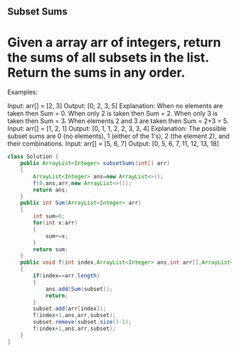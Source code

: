 ## Subset Sums



# Given a array arr of integers, return the sums of all subsets in the list.  Return the sums in any order.

Examples:

Input: arr[] = [2, 3]
Output: [0, 2, 3, 5]
Explanation: When no elements are taken then Sum = 0. When only 2 is taken then Sum = 2. When only 3 is taken then Sum = 3. When elements 2 and 3 are taken then Sum = 2+3 = 5.
Input: arr[] = [1, 2, 1]
Output: [0, 1, 1, 2, 2, 3, 3, 4]
Explanation: The possible subset sums are 0 (no elements), 1 (either of the 1's), 2 (the element 2), and their combinations.
Input: arr[] = [5, 6, 7]
Output: [0, 5, 6, 7, 11, 12, 13, 18]


``` java
class Solution {
    public ArrayList<Integer> subsetSums(int[] arr)
    {
        ArrayList<Integer> ans=new ArrayList<>();
        f(0,ans,arr,new ArrayList<>());
        return ans;
    }
    public int Sum(ArrayList<Integer> arr)
    {
        int sum=0;
        for(int x:arr)
        {
            sum+=x;
        }
        return sum;
    }
    public void f(int index,ArrayList<Integer> ans,int arr[],ArrayList<Integer> subset)
    {
        if(index==arr.length)
        {
            ans.add(Sum(subset));
            return;
        }
        subset.add(arr[index]);
        f(index+1,ans,arr,subset);
        subset.remove(subset.size()-1);
        f(index+1,ans,arr,subset);
    }
}


```
